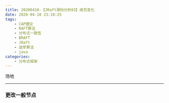 ```yaml
---
title: 20200410-【JRaft源码分析03】成员变化
date: 2020-04-10 23:18:25
tags:
    - CAP理论
    - RAFT算法
    - 分布式一致性
    - BRAFT
    - JRaft
    - 选举算法
    - java
categories:
    - 分布式框架
---
```


场地

---

### 更改一般节点
